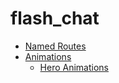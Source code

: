 # flash_chat

* [Named Routes](https://docs.flutter.dev/cookbook/navigation/named-routes)
* [Animations](https://docs.flutter.dev/ui/animations)
  * [Hero Animations](https://docs.flutter.dev/ui/animations/hero-animations)
